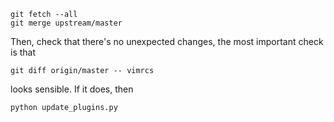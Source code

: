 ```
git fetch --all
git merge upstream/master
```
Then, check that there's no unexpected changes, the most important check is that
```
git diff origin/master -- vimrcs
```
looks sensible. If it does, then
```
python update_plugins.py
```
